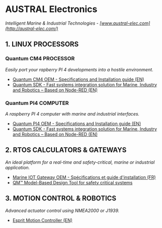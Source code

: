 # AUSTRAL Electronics
*Intelligent Marine & Industrial Technologies - [www.austral-elec.com](http://austral-elec.com/)*

## 1. LINUX PROCESSORS

### Quantum CM4 PROCESSOR
*Easily port your rapberry PI 4 developments into a hostile environment.*
* [Quantum CM4 OEM - Specifications and Installation guide (EN)](https://github.com/austral-electronics/wiki/blob/main/Quantum_CM4_OEM_02_Brief.pdf)
* [Quantum SDK - Fast systems integration solution for Marine, Industry and Robotics – Based on Node-RED (EN)](https://github.com/austral-electronics/wiki/wiki/Quantum-SDK)

### Quantum PI4 COMPUTER
*A raspberry PI 4 computer with marine and industrial interfaces.*
* [Quantum PI4 OEM - Specifications and Installation guide (EN)](https://github.com/austral-electronics/wiki/blob/main/QuantumLiteInstalGuideV12.pdf)
* [Quantum SDK - Fast systems integration solution for Marine, Industry and Robotics – Based on Node-RED (EN)](https://github.com/austral-electronics/wiki/wiki/Quantum-SDK)

## 2. RTOS CALCULATORS & GATEWAYS
*An ideal platform for a real-time and safety-critical, marine or industrial application.*
* [Marine IOT Gateway OEM - Spécifications et guide d'installation (FR)](https://github.com/austral-electronics/wiki/blob/main/Marine%20IOT%20Gateway_03.pdf)
* [QM™ Model-Based Design Tool for safety critical systems](https://www.state-machine.com/products/qm)


## 3. MOTION CONTROL & ROBOTICS
*Advanced actuator control using NMEA2000 or J1939.*
* [Esprit Motion Controller (EN)](https://github.com/austral-electronics/wiki/blob/main/EspritInstalGuideV14.pdf)

